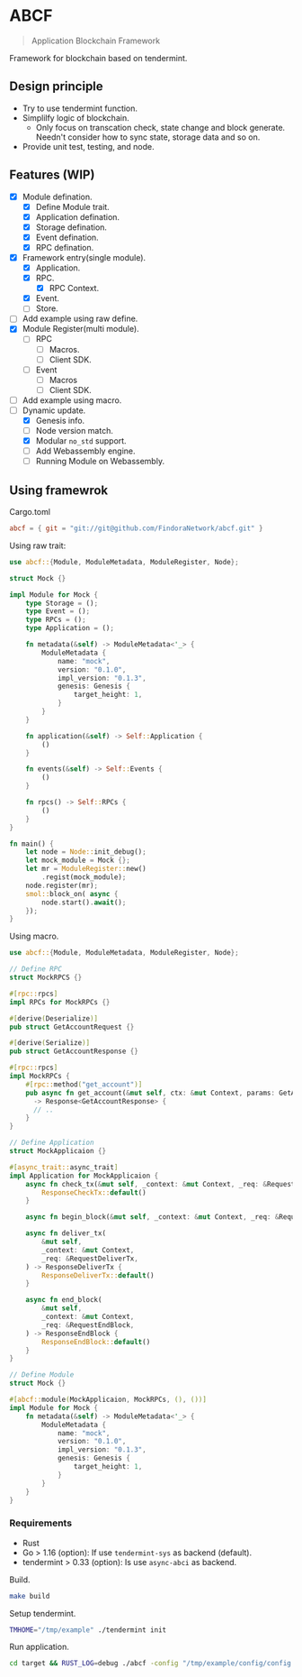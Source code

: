 # ABCF

> Application Blockchain Framework

Framework for blockchain based on tendermint.

## Design principle

- Try to use tendermint function.
- Simplilfy logic of blockchain.
  - Only focus on transcation check, state change and block generate.
  Needn't consider how to sync state, storage data and so on.
- Provide unit test, testing, and node.

## Features (WIP)

- [X] Module defination.
  - [X] Define Module trait.
  - [X] Application defination.
  - [X] Storage defination.
  - [X] Event defination.
  - [X] RPC defination.
- [X] Framework entry(single module).
  - [X] Application.
  - [X] RPC.
    - [X] RPC Context.
  - [X] Event.
  - [ ] Store.
- [ ] Add example using raw define.
- [X] Module Register(multi module).
  - [ ] RPC
    - [ ] Macros.
    - [ ] Client SDK.
  - [ ] Event
    - [ ] Macros
    - [ ] Client SDK.
- [ ] Add example using macro.
- [ ] Dynamic update.
  - [X] Genesis info.
  - [ ] Node version match.
  - [X] Modular `no_std` support.
  - [ ] Add Webassembly engine.
  - [ ] Running Module on Webassembly.

## Using framewrok

Cargo.toml

``` toml
abcf = { git = "git://git@github.com/FindoraNetwork/abcf.git" }
```

Using raw trait:

``` rust
use abcf::{Module, ModuleMetadata, ModuleRegister, Node};

struct Mock {}

impl Module for Mock {
    type Storage = ();
    type Event = ();
    type RPCs = ();
    type Application = ();

    fn metadata(&self) -> ModuleMetadata<'_> {
        ModuleMetadata {
            name: "mock",
            version: "0.1.0",
            impl_version: "0.1.3",
            genesis: Genesis {
                target_height: 1,
            }
        }
    }

    fn application(&self) -> Self::Application {
        ()
    }

    fn events(&self) -> Self::Events {
        ()
    }

    fn rpcs() -> Self::RPCs {
        ()
    }
}

fn main() {
    let node = Node::init_debug();
    let mock_module = Mock {};
    let mr = ModuleRegister::new()
        .regist(mock_module);
    node.register(mr);
    smol::block_on( async {
        node.start().await();
    });
}

```

Using macro.

``` rust
use abcf::{Module, ModuleMetadata, ModuleRegister, Node};

// Define RPC
struct MockRPCS {}

#[rpc::rpcs]
impl RPCs for MockRPCs {}

#[derive(Deserialize)]
pub struct GetAccountRequest {}

#[derive(Serialize)]
pub struct GetAccountResponse {}

#[rpc::rpcs]
impl MockRPCs {
    #[rpc::method("get_account")]
    pub async fn get_account(&mut self, ctx: &mut Context, params: GetAccountRequest) 
      -> Response<GetAccountResponse> {
      // ..
    }
}

// Define Application
struct MockApplicaion {}

#[async_trait::async_trait]
impl Application for MockApplicaion {
    async fn check_tx(&mut self, _context: &mut Context, _req: &RequestCheckTx) -> ResponseCheckTx {
        ResponseCheckTx::default()
    }

    async fn begin_block(&mut self, _context: &mut Context, _req: &RequestBeginBlock) {}

    async fn deliver_tx(
        &mut self,
        _context: &mut Context,
        _req: &RequestDeliverTx,
    ) -> ResponseDeliverTx {
        ResponseDeliverTx::default()
    }

    async fn end_block(
        &mut self,
        _context: &mut Context,
        _req: &RequestEndBlock,
    ) -> ResponseEndBlock {
        ResponseEndBlock::default()
    }
}

// Define Module
struct Mock {}

#[abcf::module(MockApplicaion, MockRPCs, (), ())]
impl Module for Mock {
    fn metadata(&self) -> ModuleMetadata<'_> {
        ModuleMetadata {
            name: "mock",
            version: "0.1.0",
            impl_version: "0.1.3",
            genesis: Genesis {
                target_height: 1,
            }
        }
    }
}

```

### Requirements

- Rust
- Go > 1.16 (option): If use `tendermint-sys` as backend (default).
- tendermint > 0.33 (option): Is use `async-abci` as backend.

Build.

``` bash
make build
```

Setup tendermint.

``` bash
TMHOME="/tmp/example" ./tendermint init
```

Run application.

``` bash
cd target && RUST_LOG=debug ./abcf -config "/tmp/example/config/config.toml"
```

